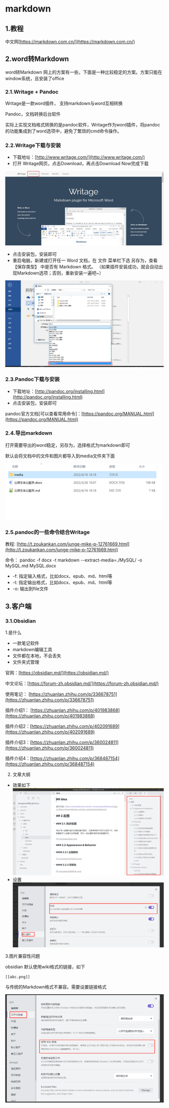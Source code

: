 # markdown


## 1.教程
中文网[https://markdown.com.cn/](https://markdown.com.cn/)

## 2.word转Markdown

word转Markdown 网上的方案有一些，下面是一种比较稳定的方案。方案只能在window系统，且安装了office

### 2.1.Writage + Pandoc

Writage是一款word插件， 支持markdown与word互相转换

Pandoc，文档转换后台软件

实际上实现文档格式转换的是pandoc软件，Writage作为word插件，将pandoc的功能集成到了word选项中，避免了繁琐的cmd命令操作。

### 2.2.Writage下载与安装

- 下载地址：[http://www.writage.com/](http://www.writage.com/)
- 打开 Writage网页，点击Download，再点击Download Now完成下载

![](img/word2md/041863a8.png)

- 点击安装包，安装即可
- 重启电脑，新建或打开任一 Word 文档，在 文件 菜单栏下选 另存为，查看 【保存类型】 中是否有 Markdown 格式。
  （如果插件安装成功，就会自动出现Markdown选项；否则，重新安装一遍吧~）

![](img/word2md/754099b1.png)

### 2.3.Pandoc下载与安装

- 下载地址：[http://pandoc.org/installing.html](http://pandoc.org/installing.html)
- 点击安装包，安装即可

pandoc官方文档[可以查看常用命令]：[https://pandoc.org/MANUAL.html](https://pandoc.org/MANUAL.html)

### 2.4.导出markdown

打开需要导出的word稳定，另存为，选择格式为markdown即可

默认会将文档中的文件和图片都导入到media文件夹下面

![](img/word2md/8ab1d9ef.png)

### 2.5.pandoc的一些命令结合Writage

教程: [http://t.zoukankan.com/junge-mike-p-12761669.html](http://t.zoukankan.com/junge-mike-p-12761669.html)

命令： pandoc -f docx -t markdown --extract-media=./MySQL/ -o MySQL.md MySQL.docx

* -f: 指定输入格式，比如docx、epub、md、html等
* -t: 指定输出格式，比如docx、epub、md、html等
* -o: 输出到file文件

## 3.客户端

### 3.1.Obsidian

1.是什么

- 一款笔记软件
- markdown编辑工具
- 文件都在本地，不会丢失
- 文件夹式管理

官网：[https://obsidian.md/](https://obsidian.md/)

中文论坛：[https://forum-zh.obsidian.md/](https://forum-zh.obsidian.md/)

使用笔记： [https://zhuanlan.zhihu.com/p/336678751](https://zhuanlan.zhihu.com/p/336678751)

插件介绍1： [https://zhuanlan.zhihu.com/p/401983868](https://zhuanlan.zhihu.com/p/401983868)

插件介绍2：[https://zhuanlan.zhihu.com/p/402091689](https://zhuanlan.zhihu.com/p/402091689)

插件介绍3：[https://zhuanlan.zhihu.com/p/360024811](https://zhuanlan.zhihu.com/p/360024811)

插件介绍4：[https://zhuanlan.zhihu.com/p/368487154](https://zhuanlan.zhihu.com/p/368487154)

2. 文章大纲

- 效果如下
  ![](img/Obsidian/1.png)
- 设置
  ![](img/Obsidian/2.png)

3.图片兼容性问题

obsidian 默认使用wiki格式的链接，如下

```shell
[[abc.png]]
```

与传统的Markdown格式不兼容。需要设置链接格式

![](img/Obsidian/3.png)